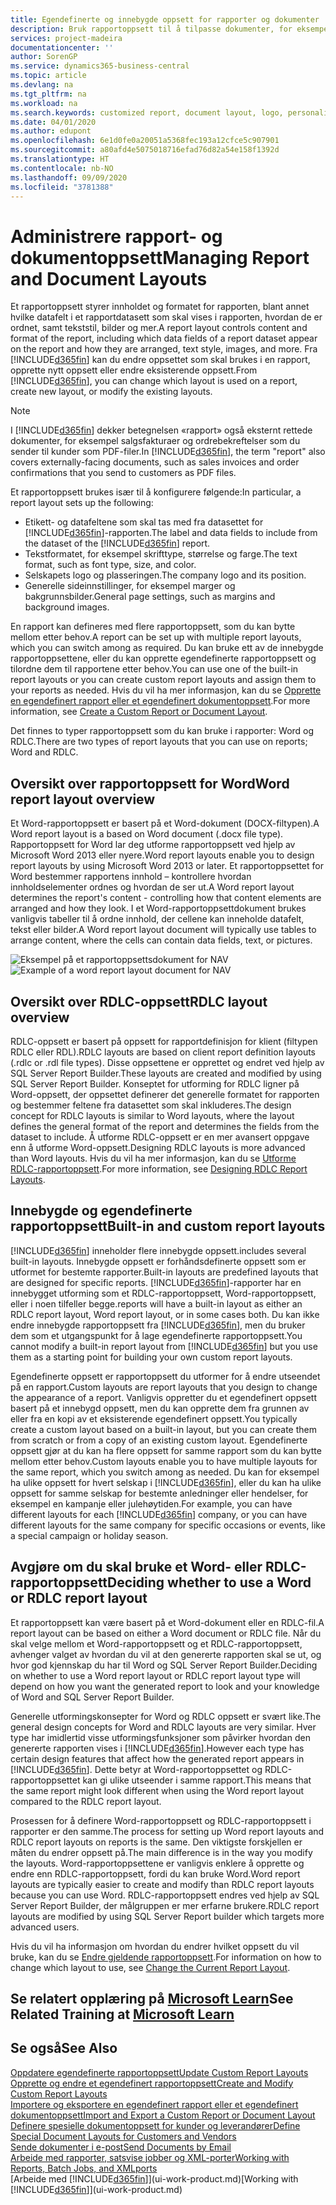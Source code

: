 ```yaml
---
title: Egendefinerte og innebygde oppsett for rapporter og dokumenter | Microsoft-dokumentasjon
description: Bruk rapportoppsett til å tilpasse dokumenter, for eksempel tilpasse skriften, logoen eller sideinnstillingene for PDF-filer du sender til kunder.
services: project-madeira
documentationcenter: ''
author: SorenGP
ms.service: dynamics365-business-central
ms.topic: article
ms.devlang: na
ms.tgt_pltfrm: na
ms.workload: na
ms.search.keywords: customized report, document layout, logo, personalize
ms.date: 04/01/2020
ms.author: edupont
ms.openlocfilehash: 6e1d0fe0a20051a5368fec193a12cfce5c907901
ms.sourcegitcommit: a80afd4e5075018716efad76d82a54e158f1392d
ms.translationtype: HT
ms.contentlocale: nb-NO
ms.lasthandoff: 09/09/2020
ms.locfileid: "3781388"
---
```

# <a name="managing-report-and-document-layouts"></a><span data-ttu-id="a4921-103">Administrere rapport- og dokumentoppsett</span><span class="sxs-lookup"><span data-stu-id="a4921-103">Managing Report and Document Layouts</span></span>
<span data-ttu-id="a4921-104">Et rapportoppsett styrer innholdet og formatet for rapporten, blant annet hvilke datafelt i et rapportdatasett som skal vises i rapporten, hvordan de er ordnet, samt tekststil, bilder og mer.</span><span class="sxs-lookup"><span data-stu-id="a4921-104">A report layout controls content and format of the report, including which data fields of a report dataset appear on the report and how they are arranged, text style, images, and more.</span></span> <span data-ttu-id="a4921-105">Fra [!INCLUDE[d365fin](includes/d365fin_md.md)] kan du endre oppsettet som skal brukes i en rapport, opprette nytt oppsett eller endre eksisterende oppsett.</span><span class="sxs-lookup"><span data-stu-id="a4921-105">From [!INCLUDE[d365fin](includes/d365fin_md.md)], you can change which layout is used on a report, create new layout, or modify the existing layouts.</span></span>

> [!NOTE]  
>   <span data-ttu-id="a4921-106">I [!INCLUDE[d365fin](includes/d365fin_md.md)] dekker betegnelsen «rapport» også eksternt rettede dokumenter, for eksempel salgsfakturaer og ordrebekreftelser som du sender til kunder som PDF-filer.</span><span class="sxs-lookup"><span data-stu-id="a4921-106">In [!INCLUDE[d365fin](includes/d365fin_md.md)], the term "report" also covers externally-facing documents, such as sales invoices and order confirmations that you send to customers as PDF files.</span></span>

<span data-ttu-id="a4921-107">Et rapportoppsett brukes især til å konfigurere følgende:</span><span class="sxs-lookup"><span data-stu-id="a4921-107">In particular, a report layout sets up the following:</span></span>

* <span data-ttu-id="a4921-108">Etikett- og datafeltene som skal tas med fra datasettet for [!INCLUDE[d365fin](includes/d365fin_md.md)]-rapporten.</span><span class="sxs-lookup"><span data-stu-id="a4921-108">The label and data fields to include from the dataset of the [!INCLUDE[d365fin](includes/d365fin_md.md)] report.</span></span>
* <span data-ttu-id="a4921-109">Tekstformatet, for eksempel skrifttype, størrelse og farge.</span><span class="sxs-lookup"><span data-stu-id="a4921-109">The text format, such as font type, size, and color.</span></span>
* <span data-ttu-id="a4921-110">Selskapets logo og plasseringen.</span><span class="sxs-lookup"><span data-stu-id="a4921-110">The company logo and its position.</span></span>
* <span data-ttu-id="a4921-111">Generelle sideinnstillinger, for eksempel marger og bakgrunnsbilder.</span><span class="sxs-lookup"><span data-stu-id="a4921-111">General page settings, such as margins and background images.</span></span>

<span data-ttu-id="a4921-112">En rapport kan defineres med flere rapportoppsett, som du kan bytte mellom etter behov.</span><span class="sxs-lookup"><span data-stu-id="a4921-112">A report can be set up with multiple report layouts, which you can switch among as required.</span></span> <span data-ttu-id="a4921-113">Du kan bruke ett av de innebygde rapportoppsettene, eller du kan opprette egendefinerte rapportoppsett og tilordne dem til rapportene etter behov.</span><span class="sxs-lookup"><span data-stu-id="a4921-113">You can use one of the built-in report layouts or you can create custom report layouts and assign them to your reports as needed.</span></span> <span data-ttu-id="a4921-114">Hvis du vil ha mer informasjon, kan du se [Opprette en egendefinert rapport eller et egendefinert dokumentoppsett](ui-how-create-custom-report-layout.md).</span><span class="sxs-lookup"><span data-stu-id="a4921-114">For more information, see [Create a Custom Report or Document Layout](ui-how-create-custom-report-layout.md).</span></span>

<span data-ttu-id="a4921-115">Det finnes to typer rapportoppsett som du kan bruke i rapporter: Word og RDLC.</span><span class="sxs-lookup"><span data-stu-id="a4921-115">There are two types of report layouts that you can use on reports; Word and RDLC.</span></span>

## <a name="word-report-layout-overview"></a><span data-ttu-id="a4921-116">Oversikt over rapportoppsett for Word</span><span class="sxs-lookup"><span data-stu-id="a4921-116">Word report layout overview</span></span>
<span data-ttu-id="a4921-117">Et Word-rapportoppsett er basert på et Word-dokument (DOCX-filtypen).</span><span class="sxs-lookup"><span data-stu-id="a4921-117">A Word report layout is a based on Word document (.docx file type).</span></span> <span data-ttu-id="a4921-118">Rapportoppsett for Word lar deg utforme rapportoppsett ved hjelp av Microsoft Word 2013 eller nyere.</span><span class="sxs-lookup"><span data-stu-id="a4921-118">Word report layouts enable you to design report layouts by using Microsoft Word 2013 or later.</span></span> <span data-ttu-id="a4921-119">Et rapportoppsettet for Word bestemmer rapportens innhold – kontrollere hvordan innholdselementer ordnes og hvordan de ser ut.</span><span class="sxs-lookup"><span data-stu-id="a4921-119">A Word report layout determines the report's content - controlling how that content elements are arranged and how they look.</span></span> <span data-ttu-id="a4921-120">I et Word-rapportoppsettdokument brukes vanligvis tabeller til å ordne innhold, der cellene kan inneholde datafelt, tekst eller bilder.</span><span class="sxs-lookup"><span data-stu-id="a4921-120">A Word report layout document will typically use tables to arrange content, where the cells can contain data fields, text, or pictures.</span></span>

 <span data-ttu-id="a4921-121">![Eksempel på et rapportoppsettsdokument for NAV](media/nav_wordreportlayout_edit_in_word_example.png "NAV_WordReportLayout_Edit_In_Word_Example")</span><span class="sxs-lookup"><span data-stu-id="a4921-121">![Example of a word report layout document for NAV](media/nav_wordreportlayout_edit_in_word_example.png "NAV_WordReportLayout_Edit_In_Word_Example")</span></span>  

## <a name="rdlc-layout-overview"></a><span data-ttu-id="a4921-122">Oversikt over RDLC-oppsett</span><span class="sxs-lookup"><span data-stu-id="a4921-122">RDLC layout overview</span></span>
<span data-ttu-id="a4921-123">RDLC-oppsett er basert på oppsett for rapportdefinisjon for klient (filtypen RDLC eller RDL).</span><span class="sxs-lookup"><span data-stu-id="a4921-123">RDLC layouts are based on client report definition layouts (.rdlc or .rdl file types).</span></span> <span data-ttu-id="a4921-124">Disse oppsettene er opprettet og endret ved hjelp av SQL Server Report Builder.</span><span class="sxs-lookup"><span data-stu-id="a4921-124">These layouts are created and modified by using SQL Server Report Builder.</span></span> <span data-ttu-id="a4921-125">Konseptet for utforming for RDLC ligner på Word-oppsett, der oppsettet definerer det generelle formatet for rapporten og bestemmer feltene fra datasettet som skal inkluderes.</span><span class="sxs-lookup"><span data-stu-id="a4921-125">The design concept for RDLC layouts is similar to Word layouts, where the layout defines the general format of the report and determines the fields from the dataset to include.</span></span> <span data-ttu-id="a4921-126">Å utforme RDLC-oppsett er en mer avansert oppgave enn å utforme Word-oppsett.</span><span class="sxs-lookup"><span data-stu-id="a4921-126">Designing RDLC layouts is more advanced than Word layouts.</span></span> <span data-ttu-id="a4921-127">Hvis du vil ha mer informasjon, kan du se [Utforme RDLC-rapportoppsett](/dynamics-nav/Designing-RDLC-Report-Layouts).</span><span class="sxs-lookup"><span data-stu-id="a4921-127">For more information, see [Designing RDLC Report Layouts](/dynamics-nav/Designing-RDLC-Report-Layouts).</span></span>

## <a name="built-in-and-custom-report-layouts"></a><span data-ttu-id="a4921-128">Innebygde og egendefinerte rapportoppsett</span><span class="sxs-lookup"><span data-stu-id="a4921-128">Built-in and custom report layouts</span></span>
[!INCLUDE[d365fin](includes/d365fin_md.md)] <span data-ttu-id="a4921-129">inneholder flere innebygde oppsett.</span><span class="sxs-lookup"><span data-stu-id="a4921-129">includes several built-in layouts.</span></span> <span data-ttu-id="a4921-130">Innebygde oppsett er forhåndsdefinerte oppsett som er utformet for bestemte rapporter.</span><span class="sxs-lookup"><span data-stu-id="a4921-130">Built-in layouts are predefined layouts that are designed for specific reports.</span></span> [!INCLUDE[d365fin](includes/d365fin_md.md)]<span data-ttu-id="a4921-131">-rapporter har en innebygget utforming som et RDLC-rapportoppsett, Word-rapportoppsett, eller i noen tilfeller begge.</span><span class="sxs-lookup"><span data-stu-id="a4921-131">reports will have a built-in layout as either an RDLC report layout, Word report layout, or in some cases both.</span></span> <span data-ttu-id="a4921-132">Du kan ikke endre innebygde rapportoppsett fra [!INCLUDE[d365fin](includes/d365fin_md.md)], men du bruker dem som et utgangspunkt for å lage egendefinerte rapportoppsett.</span><span class="sxs-lookup"><span data-stu-id="a4921-132">You cannot modify a built-in report layout from [!INCLUDE[d365fin](includes/d365fin_md.md)] but you use them as a starting point for building your own custom report layouts.</span></span>

<span data-ttu-id="a4921-133">Egendefinerte oppsett er rapportoppsett du utformer for å endre utseendet på en rapport.</span><span class="sxs-lookup"><span data-stu-id="a4921-133">Custom layouts are report layouts that you design to change the appearance of a report.</span></span> <span data-ttu-id="a4921-134">Vanligvis oppretter du et egendefinert oppsett basert på et innebygd oppsett, men du kan opprette dem fra grunnen av eller fra en kopi av et eksisterende egendefinert oppsett.</span><span class="sxs-lookup"><span data-stu-id="a4921-134">You typically create a custom layout based on a built-in layout, but you can create them from scratch or from a copy of an existing custom layout.</span></span> <span data-ttu-id="a4921-135">Egendefinerte oppsett gjør at du kan ha flere oppsett for samme rapport som du kan bytte mellom etter behov.</span><span class="sxs-lookup"><span data-stu-id="a4921-135">Custom layouts enable you to have multiple layouts for the same report, which you switch among as needed.</span></span> <span data-ttu-id="a4921-136">Du kan for eksempel ha ulike oppsett for hvert selskap i [!INCLUDE[d365fin](includes/d365fin_md.md)], eller du kan ha ulike oppsett for samme selskap for bestemte anledninger eller hendelser, for eksempel en kampanje eller julehøytiden.</span><span class="sxs-lookup"><span data-stu-id="a4921-136">For example, you can have different layouts for each [!INCLUDE[d365fin](includes/d365fin_md.md)] company, or you can have different layouts for the same company for specific occasions or events, like a special campaign or holiday season.</span></span>

## <a name="deciding-whether-to-use-a-word-or-rdlc-report-layout"></a><span data-ttu-id="a4921-137">Avgjøre om du skal bruke et Word- eller RDLC-rapportoppsett</span><span class="sxs-lookup"><span data-stu-id="a4921-137">Deciding whether to use a Word or RDLC report layout</span></span>
<span data-ttu-id="a4921-138">Et rapportoppsett kan være basert på et Word-dokument eller en RDLC-fil.</span><span class="sxs-lookup"><span data-stu-id="a4921-138">A report layout can be based on either a Word document or RDLC file.</span></span> <span data-ttu-id="a4921-139">Når du skal velge mellom et Word-rapportoppsett og et RDLC-rapportoppsett, avhenger valget av hvordan du vil at den genererte rapporten skal se ut, og hvor god kjennskap du har til Word og SQL Server Report Builder.</span><span class="sxs-lookup"><span data-stu-id="a4921-139">Deciding on whether to use a Word report layout or RDLC report layout type will depend on how you want the generated report to look and your knowledge of Word and SQL Server Report Builder.</span></span>

<span data-ttu-id="a4921-140">Generelle utformingskonsepter for Word og RDLC oppsett er svært like.</span><span class="sxs-lookup"><span data-stu-id="a4921-140">The general design concepts for Word and RDLC layouts are very similar.</span></span> <span data-ttu-id="a4921-141">Hver type har imidlertid visse utformingsfunksjoner som påvirker hvordan den genererte rapporten vises i [!INCLUDE[d365fin](includes/d365fin_md.md)].</span><span class="sxs-lookup"><span data-stu-id="a4921-141">However each type has certain design features that affect how the generated report appears in [!INCLUDE[d365fin](includes/d365fin_md.md)].</span></span> <span data-ttu-id="a4921-142">Dette betyr at Word-rapportoppsettet og RDLC-rapportoppsettet kan gi ulike utseender i samme rapport.</span><span class="sxs-lookup"><span data-stu-id="a4921-142">This means that the same report might look different when using the Word report layout compared to the RDLC report layout.</span></span>

<span data-ttu-id="a4921-143">Prosessen for å definere Word-rapportoppsett og RDLC-rapportoppsett i rapporter er den samme.</span><span class="sxs-lookup"><span data-stu-id="a4921-143">The process for setting up Word report layouts and RDLC report layouts on reports is the same.</span></span> <span data-ttu-id="a4921-144">Den viktigste forskjellen er måten du endrer oppsett på.</span><span class="sxs-lookup"><span data-stu-id="a4921-144">The main difference is in the way you modify the layouts.</span></span> <span data-ttu-id="a4921-145">Word-rapportoppsettene er vanligvis enklere å opprette og endre enn RDLC-rapportoppsett, fordi du kan bruke Word.</span><span class="sxs-lookup"><span data-stu-id="a4921-145">Word report layouts are typically easier to create and modify than RDLC report layouts because you can use Word.</span></span> <span data-ttu-id="a4921-146">RDLC-rapportoppsett endres ved hjelp av SQL Server Report Builder, der målgruppen er mer erfarne brukere.</span><span class="sxs-lookup"><span data-stu-id="a4921-146">RDLC report layouts are modified by using SQL Server Report builder which targets more advanced users.</span></span>

<span data-ttu-id="a4921-147">Hvis du vil ha informasjon om hvordan du endrer hvilket oppsett du vil bruke, kan du se [Endre gjeldende rapportoppsett](ui-how-change-layout-currently-used-report.md).</span><span class="sxs-lookup"><span data-stu-id="a4921-147">For information on how to change which layout to use, see [Change the Current Report Layout](ui-how-change-layout-currently-used-report.md).</span></span>

## <a name="see-related-training-at-microsoft-learn"></a><span data-ttu-id="a4921-148">Se relatert opplæring på [Microsoft Learn](/learn/modules/change-documents-dynamics-365-business-central/index)</span><span class="sxs-lookup"><span data-stu-id="a4921-148">See Related Training at [Microsoft Learn](/learn/modules/change-documents-dynamics-365-business-central/index)</span></span>

## <a name="see-also"></a><span data-ttu-id="a4921-149">Se også</span><span class="sxs-lookup"><span data-stu-id="a4921-149">See Also</span></span>
[<span data-ttu-id="a4921-150">Oppdatere egendefinerte rapportoppsett</span><span class="sxs-lookup"><span data-stu-id="a4921-150">Update Custom Report Layouts</span></span>](ui-update-report-layouts.md)  
[<span data-ttu-id="a4921-151">Opprette og endre et egendefinert rapportoppsett</span><span class="sxs-lookup"><span data-stu-id="a4921-151">Create and Modify Custom Report Layouts</span></span>](ui-how-create-custom-report-layout.md)  
[<span data-ttu-id="a4921-152">Importere og eksportere en egendefinert rapport eller et egendefinert dokumentoppsett</span><span class="sxs-lookup"><span data-stu-id="a4921-152">Import and Export a Custom Report or Document Layout</span></span>](ui-how-import-and-export-report-layout.md)  
[<span data-ttu-id="a4921-153">Definere spesielle dokumentoppsett for kunder og leverandører</span><span class="sxs-lookup"><span data-stu-id="a4921-153">Define Special Document Layouts for Customers and Vendors</span></span>](ui-define-customer-vendor-document-layouts.md)  
[<span data-ttu-id="a4921-154">Sende dokumenter i e-post</span><span class="sxs-lookup"><span data-stu-id="a4921-154">Send Documents by Email</span></span>](ui-how-send-documents-email.md)  
[<span data-ttu-id="a4921-155">Arbeide med rapporter, satsvise jobber og XML-porter</span><span class="sxs-lookup"><span data-stu-id="a4921-155">Working with Reports, Batch Jobs, and XMLports</span></span>](ui-work-report.md)  
<span data-ttu-id="a4921-156">[Arbeide med [!INCLUDE[d365fin](includes/d365fin_md.md)]](ui-work-product.md)</span><span class="sxs-lookup"><span data-stu-id="a4921-156">[Working with [!INCLUDE[d365fin](includes/d365fin_md.md)]](ui-work-product.md)</span></span>  
